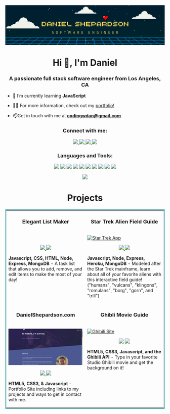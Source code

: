 <img align="center" src="https://github.com/CodingWithDan/CodingWithDan/blob/main/1.png?raw=true" alt="CodingWithDan"/>

<h1 align="center">Hi 👋, I'm Daniel</h1>
<h3 align="center">A passionate full stack software engineer from Los Angeles, CA</h3>

- 🌱 I’m currently learning **JavaScript**

- 👨‍💻 For more information, check out my [portfolio!](https://danielshepardson.com/)
  
- 📫Get in touch with me at **codingwdan@gmail.com**

<h3 align="center">Connect with me:</h3>

<p align="center">
  <a href="https://danielshepardson.com/" target="_blank">
    <img src="https://img.shields.io/static/v1?label=|&message=WEBSITE&color=23555f&style=plastic&logo=react&logo-color=white"/>
  </a>
  <a href="https://www.linkedin.com/in/daniel-shepardson/" target="_blank">
    <img src="https://img.shields.io/static/v1?label=|&message=LINKED-IN&color=cdf998&style=plastic&logo=linkedin&logo-color=white"/>
  </a>
  <a href="https://twitter.com/coding_with_dan" target="_blank">
    <img src="https://img.shields.io/static/v1?label=|&message=TWITTER&color=23555f&style=plastic&logo=twitter&logo-color=white"/>
  </a>
  <a href="https://angel.co/u/daniel-shepardson" target="_blank">
      <img src="https://img.shields.io/static/v1?label=|&message=ANGEL-LIST&color=cdf998&style=plastic&logo=angellist&logo-color=white"/>
  </a>
</p>

<h3 align="center">Languages and Tools:</h3>
<p align="center">
    <img src="https://img.shields.io/static/v1?label=|&message=HTML5&color=23555f&style=plastic&logo=html5"/>
    <img src="https://img.shields.io/static/v1?label=|&message=CSS3&color=285f65&style=plastic&logo=css3"/>
    <img src="https://img.shields.io/static/v1?label=|&message=JAVASCRIPT&color=3c7f5d&style=plastic&logo=javascript"/>
    <img src="https://img.shields.io/static/v1?label=|&message=REACT.JS&color=4a935c&style=plastic&logo=react"/>
     <img src="https://img.shields.io/static/v1?label=|&message=MONGO-DB&color=cdd148&style=plastic&logo=mongodb"/>
    <img src="https://img.shields.io/static/v1?label=|&message=EXPRESS&color=bbb111&style=plastic&logo=express"/>
    <img src="https://img.shields.io/static/v1?label=|&message=NODE&color=52985b&style=plastic&logo=python"/>  
    <img src="https://img.shields.io/static/v1?label=|&message=WORDPRESS&color=cdd148&style=plastic&logo=wordpress"/>
    <img src="https://img.shields.io/static/v1?label=|&message=ADOBE&color=98bf53&style=plastic&logo=adobe"/>
    <img src="https://img.shields.io/static/v1?label=|&message=GIT&color=cbb148&style=plastic&logo=git"/>

</p>

<div align="center">
  <img src="https://github-readme-streak-stats.herokuapp.com?user=CodingWithDan&theme=black-ice&date_format=M%20j%5B%2C%20Y%5D">
</div>


<h1 align="center">Projects</h1>
<table bordercolor="#66b2b2">
  
  <tr>
    <td width="50%" valign="top">
      <h3 align="center">Elegant List Maker</h3>
        <br />
        <a target="_blank" href="xxx">
            <img src="xxx" width="100%" alt=""/>
        </a>
        <br />
        <p align="center">
           
  <a href="https://github.com/CodingWithDan/" target="_blank">
    <img src="https://img.shields.io/static/v1?label=|&message=REPO&color=23555f&style=plastic&logo=github&logo-color=white"/>
  </a>
  <a href="https://codingwithdancalculator.netlify.app/" target="_blank">
    <img src="https://img.shields.io/static/v1?label=|&message=WEBSITE&color=cdf998&style=plastic&logo=wordpress&logo-color=white"/>
  </a>
      </p>
        <p><strong>Javascript, CSS, HTML, Node, Express, MongoDB</strong> - A task list that allows you to add, remove, and edit items to make the most of your day!</p>
    </td>
    <td width="50%" valign="top">
      <h3 align="center">Star Trek Alien Field Guide</h3>
        <br />
      <a target="_blank" href="https://federationalienguide.netlify.app/">
            <img src="star trek.gif" width="100%"  alt="Star Trek App"/>
        </a>
        <br />
        <p align="center">
          
  <a href="https://github.com/CodingWithDan/federation-field-guy-client" target="_blank">
    <img src="https://img.shields.io/static/v1?label=|&message=REPO&color=23555f&style=plastic&logo=github&logo-color=white"/>
  </a>
  <a href="https://federationalienguide.netlify.app/" target="_blank">
    <img src="https://img.shields.io/static/v1?label=|&message=WEBSITE&color=cdf998&style=plastic&logo=wordpress&logo-color=white"/>
  </a>
      </p>
        <p><strong>Javascript, Node, Express, Heroku, MongoDB</strong> - Modeled after the Star Trek mainframe, learn about all of your favorite aliens with this interactive field guide! ("humans", "vulcans", "klingons", "romulans", "borg", "gorn", and "trill")</p>
    </td>
  </tr>
  
  <tr>
    <td width="50%" valign="top">
      <h3 align="center">DanielShepardson.com</h3>
      <br />
        <a target="_blank" href="https://danielshepardson.com/">
          <img src="portfolio.gif" width="100%" alt="Portfolio"/>
        </a>
      <br />
        <p align="center">
  <a href="https://github.com/CodingWithDan/Portfolio">
    <img src="https://img.shields.io/static/v1?label=|&message=REPO&color=23555f&style=plastic&logo=github&logo-color=white"/>
  </a>
  <a href="https://danielshepardson.com/" target="_blank">
    <img src="https://img.shields.io/static/v1?label=|&message=WEBSITE&color=cdf998&style=plastic&logo=wordpress&logo-color=white"/>
  </a>
      </p>
        <p><strong>HTML5, CSS3, & Javascript</strong> - Portfolio Site including links to my projects and ways to get in contact with me.</p>
    </td>
    <td width="50%" valign="top">
      <h3 align="center">Ghibli Movie Guide</h3>
        <br />
        <a href="https://ghibiligoodness.netlify.app/" target="_blank">
          <img src="ghibli.gif" width="100%" alt="Ghibili Site"/>
        </a>
        <br />
        <p align="center">
          
  <a href="https://github.com/CodingWithDan/Ghibli-Movie-Database" target="_blank">
    <img src="https://img.shields.io/static/v1?label=|&message=REPO&color=23555f&style=plastic&logo=github&logo-color=white"/>
  </a>
  <a href="https://ghibiligoodness.netlify.app/" target="_blank">
    <img src="https://img.shields.io/static/v1?label=|&message=WEBSITE&color=cdf998&style=plastic&logo=wordpress&logo-color=white"/>
  </a>
      </p>
        <p><strong>HTML5, CSS3, Javascript, and the Ghibili API</strong> - Type in your favorite Studio Ghibili movie and get the background on it!</p>
    </td>
  </tr>
</table>
